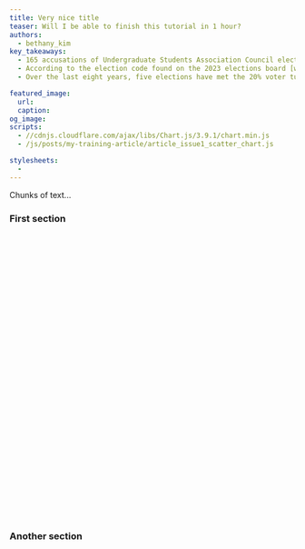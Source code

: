 ```yaml
---
title: Very nice title
teaser: Will I be able to finish this tutorial in 1 hour?
authors:
  - bethany_kim
key_takeaways:
  - 165 accusations of Undergraduate Students Association Council election policy violations have been filed over the last four years. Of these 165 accusations, 85 of them have been found valid.
  - According to the election code found on the 2023 elections board [website](https://www.uclaelectionsboard.org/docs-forms), candidates are allowed to spend up to $500 on their campaigns, yet the average campaign spending over the last four years was $118.
  - Over the last eight years, five elections have met the 20% voter turnout threshold required to pass a referendum.

featured_image:
  url: 
  caption: 
og_image:  
scripts:
  - //cdnjs.cloudflare.com/ajax/libs/Chart.js/3.9.1/chart.min.js
  - /js/posts/my-training-article/article_issue1_scatter_chart.js

stylesheets:
  - 
---
```


Chunks of text...


### First section


<div style='height: 500px'>
  <canvas id = 'BethanysChart'> </canvas>
</div>

### Another section